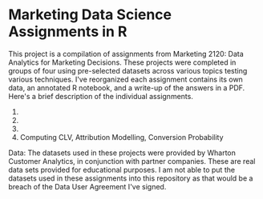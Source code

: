# Marketing Data Science Assignments in R

This project is a compilation of assignments from Marketing 2120: Data Analytics for Marketing Decisions. These projects were completed in groups of four using pre-selected datasets across various topics testing various techniques. I've reorganized each assignment contains its own data, an annotated R notebook, and a write-up of the answers in a PDF. Here's a brief description of the individual assignments.


1. 
2.
3.
4. Computing CLV, Attribution Modelling, Conversion Probability

Data: The datasets used in these projects were provided by Wharton Customer Analytics, in conjunction with partner companies. These are real data sets provided for educational purposes. I am not able to put the datasets used in these assignments into this repository as that would be a breach of the Data User Agreement I've signed.
